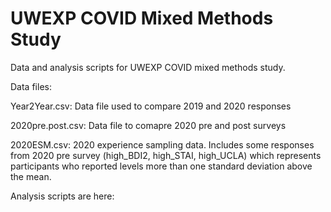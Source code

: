 # UWEXP COVID Mixed Methods Study
Data and analysis scripts for UWEXP COVID mixed methods study. 

Data files: 

Year2Year.csv: Data file used to compare 2019 and 2020 responses

2020pre.post.csv: Data file to comapre 2020 pre and post surveys

2020ESM.csv: 2020 experience sampling data. Includes some responses from 2020 pre survey (high_BDI2, high_STAI, high_UCLA) which represents participants who reported levels more than one standard deviation above the mean. 

Analysis scripts are here: 
